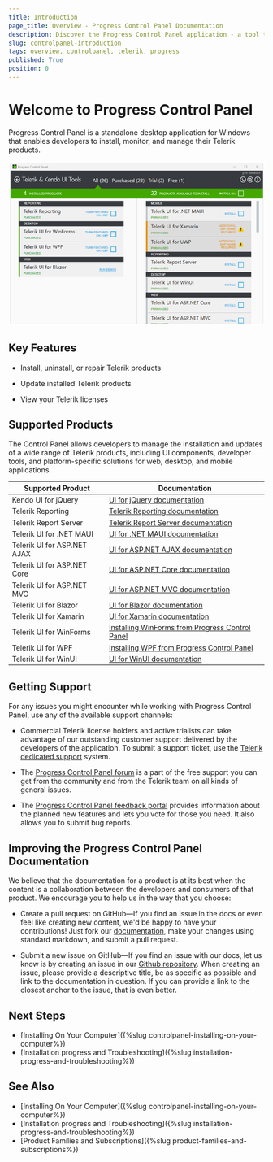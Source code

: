 ```yaml
---
title: Introduction
page_title: Overview - Progress Control Panel Documentation
description: Discover the Progress Control Panel application - a tool that helps you install and update your Telerik and Kendo UI products.
slug: controlpanel-introduction
tags: overview, controlpanel, telerik, progress
published: True
position: 0 
---
```


# Welcome to Progress Control Panel

Progress Control Panel is a standalone desktop application for Windows that enables developers to install, monitor, and manage their Telerik products.

![Progress Control Panel](images/telerik-control-panel-introduction.png)

## Key Features

* Install, uninstall, or repair Telerik products

* Update installed Telerik products

* View your Telerik licenses

## Supported Products

The Control Panel allows developers to manage the installation and updates of a wide range of Telerik products, including UI components, developer tools, and platform-specific solutions for web, desktop, and mobile applications.

|Supported Product| Documentation |
|----|----|
|Kendo UI for jQuery|[UI for jQuery documentation](https://docs.telerik.com/kendo-ui/introduction)|
|Telerik Reporting |[Telerik Reporting documentation](https://docs.telerik.com/reporting/introduction)|
|Telerik Report Server|[Telerik Report Server documentation](https://docs.telerik.com/report-server/introduction)|
|Telerik UI for .NET MAUI|[UI for .NET MAUI documentation](https://docs.telerik.com/devtools/maui/introduction)|
|Telerik UI for ASP.NET AJAX|[UI for ASP.NET AJAX documentation](https://docs.telerik.com/devtools/aspnet-ajax/introduction)|
|Telerik UI for ASP.NET Core|[UI for ASP.NET Core documentation](https://docs.telerik.com/aspnet-core/introduction)|
|Telerik UI for ASP.NET MVC|[UI for ASP.NET MVC documentation](https://docs.telerik.com/aspnet-mvc/introduction)|
|Telerik UI for Blazor|[UI for Blazor documentation](https://docs.telerik.com/blazor-ui/introduction)|
|Telerik UI for Xamarin|[UI for Xamarin documentation](https://docs.telerik.com/devtools/xamarin/introduction)|
|Telerik UI for WinForms|[Installing WinForms from Progress Control Panel](https://docs.telerik.com/devtools/winforms/installation-and-upgrades/installing-from-progress-control-panel)|
|Telerik UI for WPF|[Installing WPF from Progress Control Panel](https://docs.telerik.com/devtools/wpf/getting-started/installation/installation-installing-from-progress-control-panel)|
|Telerik UI for WinUI|[UI for WinUI documentation](https://docs.telerik.com/devtools/winui/introduction)|

## Getting Support

For any issues you might encounter while working with Progress Control Panel, use any of the available support channels:

* Commercial Telerik license holders and active trialists can take advantage of our outstanding customer support delivered by the developers of the application. To submit a support ticket, use the [Telerik dedicated support](https://www.telerik.com/account/support-tickets/) system.

* The [Progress Control Panel forum](https://www.telerik.com/forums/telerik-control-panel) is a part of the free support you can get from the community and from the Telerik team on all kinds of general issues.

* The [Progress Control Panel feedback portal](https://feedback.telerik.com/controlpanel) provides information about the planned new features and lets you vote for those you need. It also allows you to submit bug reports. 

## Improving the Progress Control Panel Documentation

We believe that the documentation for a product is at its best when the content is a collaboration between the developers and consumers of that product. We encourage you to help us in the way that you choose:

* Create a pull request on GitHub&mdash;If you find an issue in the docs or even feel like creating new content, we'd be happy to have your contributions! Just fork our [documentation](https://github.com/telerik/controlpanel-docs/), make your changes using standard markdown, and submit a pull request.

* Submit a new issue on GitHub&mdash;If you find an issue with our docs, let us know is by creating an issue in our [Github repository](https://github.com/telerik/controlpanel-docs/issues). When creating an issue, please provide a descriptive title, be as specific as possible and link to the documentation in question. If you can provide a link to the closest anchor to the issue, that is even better.

## Next Steps

* [Installing On Your Computer]({%slug controlpanel-installing-on-your-computer%})
* [Installation progress and Troubleshooting]({%slug installation-progress-and-troubleshooting%}) 

## See Also

* [Installing On Your Computer]({%slug controlpanel-installing-on-your-computer%})
* [Installation progress and Troubleshooting]({%slug installation-progress-and-troubleshooting%}) 
* [Product Families and Subscriptions]({%slug product-families-and-subscriptions%})

